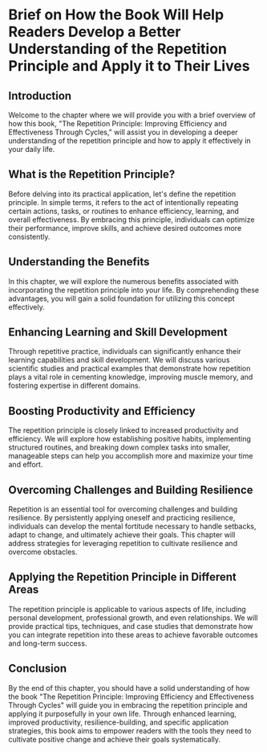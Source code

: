 Brief on How the Book Will Help Readers Develop a Better Understanding of the Repetition Principle and Apply it to Their Lives
=======================================================================================================================================

Introduction
------------

Welcome to the chapter where we will provide you with a brief overview of how this book, "The Repetition Principle: Improving Efficiency and Effectiveness Through Cycles," will assist you in developing a deeper understanding of the repetition principle and how to apply it effectively in your daily life.

What is the Repetition Principle?
---------------------------------

Before delving into its practical application, let's define the repetition principle. In simple terms, it refers to the act of intentionally repeating certain actions, tasks, or routines to enhance efficiency, learning, and overall effectiveness. By embracing this principle, individuals can optimize their performance, improve skills, and achieve desired outcomes more consistently.

Understanding the Benefits
--------------------------

In this chapter, we will explore the numerous benefits associated with incorporating the repetition principle into your life. By comprehending these advantages, you will gain a solid foundation for utilizing this concept effectively.

Enhancing Learning and Skill Development
----------------------------------------

Through repetitive practice, individuals can significantly enhance their learning capabilities and skill development. We will discuss various scientific studies and practical examples that demonstrate how repetition plays a vital role in cementing knowledge, improving muscle memory, and fostering expertise in different domains.

Boosting Productivity and Efficiency
------------------------------------

The repetition principle is closely linked to increased productivity and efficiency. We will explore how establishing positive habits, implementing structured routines, and breaking down complex tasks into smaller, manageable steps can help you accomplish more and maximize your time and effort.

Overcoming Challenges and Building Resilience
---------------------------------------------

Repetition is an essential tool for overcoming challenges and building resilience. By persistently applying oneself and practicing resilience, individuals can develop the mental fortitude necessary to handle setbacks, adapt to change, and ultimately achieve their goals. This chapter will address strategies for leveraging repetition to cultivate resilience and overcome obstacles.

Applying the Repetition Principle in Different Areas
----------------------------------------------------

The repetition principle is applicable to various aspects of life, including personal development, professional growth, and even relationships. We will provide practical tips, techniques, and case studies that demonstrate how you can integrate repetition into these areas to achieve favorable outcomes and long-term success.

Conclusion
----------

By the end of this chapter, you should have a solid understanding of how the book "The Repetition Principle: Improving Efficiency and Effectiveness Through Cycles" will guide you in embracing the repetition principle and applying it purposefully in your own life. Through enhanced learning, improved productivity, resilience-building, and specific application strategies, this book aims to empower readers with the tools they need to cultivate positive change and achieve their goals systematically.
